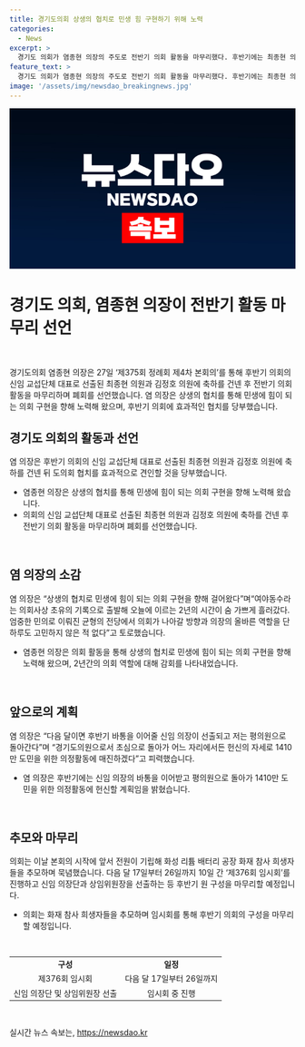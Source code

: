 ```yaml
---
title: 경기도의회 상생의 협치로 민생 힘 구현하기 위해 노력
categories:
  - News
excerpt: >
  경기도 의회가 염종현 의장의 주도로 전반기 의회 활동을 마무리했다. 후반기에는 최종현 의원과 김정호 의원이 신임 교섭단체 대표로 활동할 예정이다. 염 의장은 협치를 강조하며 의회가 민생에 기여하는 방향으로 전진했다고 강조했다. 또한, 충분한 감사의 뜻을 표현하며 향후 헌신적으로 활동할 것을 약속했다. 후반기에는 임시회와 신임 의장단 및 상임위원장의 선출이 진행될 예정이다.
feature_text: >
  경기도 의회가 염종현 의장의 주도로 전반기 의회 활동을 마무리했다. 후반기에는 최종현 의원과 김정호 의원이 신임 교섭단체 대표로 활동할 예정이다. 염 의장은 협치를 강조하며 의회가 민생에 기여하는 방향으로 전진했다고 강조했다. 또한, 충분한 감사의 뜻을 표현하며 향후 헌신적으로 활동할 것을 약속했다. 후반기에는 임시회와 신임 의장단 및 상임위원장의 선출이 진행될 예정이다.
image: '/assets/img/newsdao_breakingnews.jpg'
---
```


<p><img src="/assets/img/newsdao_breakingnews.jpg" alt="pcversion 속보" /></p>

<h1 data-ke-size="size26">경기도 의회, 염종현 의장이 전반기 활동 마무리 선언</h1>

<p data-ke-size="size16">&nbsp;</p>

<p data-ke-size="size16">경기도의회 염종현 의장은 27일 ‘제375회 정례회 제4차 본회의’를 통해 후반기 의회의 신임 교섭단체 대표로 선출된 최종현 의원과 김정호 의원에 축하를 건넨 후 전반기 의회 활동을 마무리하며 폐회를 선언했습니다. 염 의장은 상생의 협치를 통해 민생에 힘이 되는 의회 구현을 향해 노력해 왔으며, 후반기 의회에 효과적인 협치를 당부했습니다.</p>

<h2 data-ke-size="size26">경기도 의회의 활동과 선언</h2>

<p data-ke-size="size16">염 의장은 후반기 의회의 신임 교섭단체 대표로 선출된 최종현 의원과 김정호 의원에 축하를 건넨 뒤 도의회 협치를 효과적으로 견인할 것을 당부했습니다.</p>

<ul>
<li>염종현 의장은 상생의 협치를 통해 민생에 힘이 되는 의회 구현을 향해 노력해 왔습니다.</li>
<li>의회의 신임 교섭단체 대표로 선출된 최종현 의원과 김정호 의원에 축하를 건넨 후 전반기 의회 활동을 마무리하며 폐회를 선언했습니다.</li>
</ul>

<p data-ke-size="size16">&nbsp;</p>

<h2 data-ke-size="size26">염 의장의 소감</h2>

<p data-ke-size="size16">염 의장은 “상생의 협치로 민생에 힘이 되는 의회 구현을 향해 걸어왔다”며“여야동수라는 의회사상 초유의 기록으로 출발해 오늘에 이르는 2년의 시간이 숨 가쁘게 흘러갔다. 엄중한 민의로 이뤄진 균형의 전당에서 의회가 나아갈 방향과 의장의 올바른 역할을 단 하루도 고민하지 않은 적 없다”고 토로했습니다.</p>

<ul>
<li>염종현 의장은 의회 활동을 통해 상생의 협치로 민생에 힘이 되는 의회 구현을 향해 노력해 왔으며, 2년간의 의회 역할에 대해 감회를 나타내었습니다.</li>
</ul>

<p data-ke-size="size16">&nbsp;</p>

<h2 data-ke-size="size26">앞으로의 계획</h2>

<p data-ke-size="size16">염 의장은 “다음 달이면 후반기 바통을 이어줄 신임 의장이 선출되고 저는 평의원으로 돌아간다”며 “경기도의원으로서 초심으로 돌아가 어느 자리에서든 헌신의 자세로 1410만 도민을 위한 의정활동에 매진하겠다”고 피력했습니다.</p>

<ul>
<li>염 의장은 후반기에는 신임 의장의 바통을 이어받고 평의원으로 돌아가 1410만 도민을 위한 의정활동에 헌신할 계획임을 밝혔습니다.</li>
</ul>

<p data-ke-size="size16">&nbsp;</p>

<h2 data-ke-size="size26">추모와 마무리</h2>

<p data-ke-size="size16">의회는 이날 본회의 시작에 앞서 전원이 기립해 화성 리튬 배터리 공장 화재 참사 희생자들을 추모하며 묵념했습니다. 다음 달 17일부터 26일까지 10일 간 ‘제376회 임시회’를 진행하고 신임 의장단과 상임위원장을 선출하는 등 후반기 원 구성을 마무리할 예정입니다.</p>

<ul>
<li>의회는 화재 참사 희생자들을 추모하며 임시회를 통해 후반기 의회의 구성을 마무리할 예정입니다.</li>
</ul>

<p data-ke-size="size16">&nbsp;</p>

<table>
<tbody>
<tr>
<td style="text-align: center; height: 17px;"><b>구성</b></td>
<td style="text-align: center; height: 17px;"><b>일정</b></td>
</tr>
<tr>
<td style="text-align: center; height: 17px;">제376회 임시회</td>
<td style="text-align: center; height: 17px;">다음 달 17일부터 26일까지</td>
</tr>
<tr>
<td style="text-align: center; height: 17px;">신임 의장단 및 상임위원장 선출</td>
<td style="text-align: center; height: 17px;">임시회 중 진행</td>
</tr>
</tbody>
</table>

<p data-ke-size="size16">&nbsp;</p>
실시간 뉴스 속보는, <a href="https://newsdao.kr" rel="dofollow">https://newsdao.kr</a>


